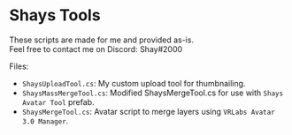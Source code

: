 # Shays Tools

These scripts are made for me and provided as-is.  
Feel free to contact me on Discord: Shay#2000  

Files:
- `ShaysUploadTool.cs`: My custom upload tool for thumbnailing.
- `ShaysMassMergeTool.cs`: Modified ShaysMergeTool.cs for use with `Shays Avatar Tool` prefab.
- `ShaysMergeTool.cs`: Avatar script to merge layers using `VRLabs Avatar 3.0 Manager`.